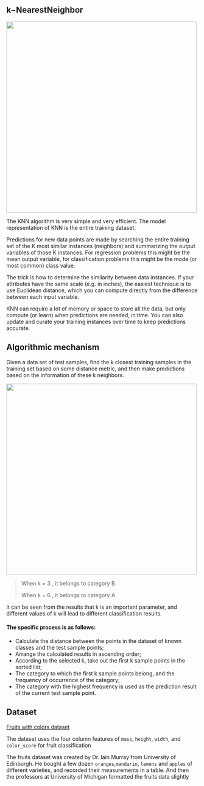 k−NearestNeighbor
---
<img src="https://user-images.githubusercontent.com/97000341/167274169-4d61aa28-73f2-475f-abea-2f8aba48e669.png" width="500" ></img>


The KNN algorithm is very simple and very efficient. The model representation of KNN is the entire training dataset.


Predictions for new data points are made by searching the entire training set of the K most similar instances (neighbors) and summarizing the output variables of those K instances. For regression problems this might be the mean output variable, for classification problems this might be the mode (or most common) class value.

The trick is how to determine the similarity between data instances. If your attributes have the same scale (e.g. in inches), the easiest technique is to use Euclidean distance, which you can compute directly from the difference between each input variable.

KNN can require a lot of memory or space to store all the data, but only compute (or learn) when predictions are needed, in time. You can also update and curate your training instances over time to keep predictions accurate.

Algorithmic mechanism
---
Given a data set of test samples, find the k closest training samples in the training set based on some distance metric, and then make predictions based on the information of these k neighbors.

<img src="https://user-images.githubusercontent.com/97000341/167274234-6b9f2849-00d0-4b1a-a95c-e2406ea1c7b8.png" width="500" ></img>

> When k = 3 , it belongs to category B
> 
> When k = 6 , it belongs to category A

It can be seen from the results that k is an important parameter, and different values of k will lead to different classification results.

#### The specific process is as follows:

* Calculate the distance between the points in the dataset of known classes and the test sample points;
* Arrange the calculated results in ascending order;
* According to the selected k, take out the first k sample points in the sorted list;
* The category to which the first k sample points belong, and the frequency of occurrence of the category;
* The category with the highest frequency is used as the prediction result of the current test sample point.


Dataset
---
[Fruits with colors dataset](https://www.kaggle.com/datasets/mjamilmoughal/fruits-with-colors-dataset?resource=download)

The dataset uses the four column features of `mass`, `height`, `width`, and `color_score` for fruit classification


The fruits dataset was created by Dr. Iain Murray from University of Edinburgh. He bought a few dozen `oranges`,`mandarin`, `lemons` and `apples` of different varieties, and recorded their measurements in a table. And then the professors at University of Michigan formatted the fruits data slightly
